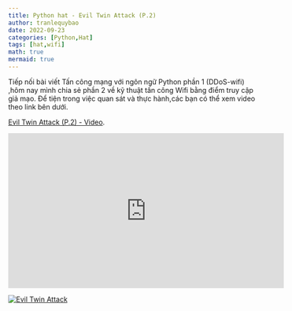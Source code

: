 ```yaml
---
title: Python hat - Evil Twin Attack (P.2)
author: tranlequybao
date: 2022-09-23
categories: [Python,Hat]
tags: [hat,wifi]
math: true
mermaid: true
---
```

Tiếp nối bài viết Tấn công mạng với ngôn ngữ Python phần 1 (DDoS-wifi) ,hôm nay mình chia sẻ phần 2 về kỹ thuật tấn công Wifi bằng điểm truy cập giả mạo. Để tiện trong việc quan sát và thực hành,các bạn có thể xem video theo link bên dưới.

[Evil Twin Attack (P.2) - Video](https://www.youtube.com/watch?v=m0cHXNhBKyc&t=2s).

<iframe width="560" height="315" src="https://www.youtube.com/embed/R191cKu55QU" title="YouTube video player" frameborder="0" allow="accelerometer; autoplay; clipboard-write; encrypted-media; gyroscope; picture-in-picture" allowfullscreen></iframe>

[![Evil Twin Attack](http://img.youtube.com/vi/m0cHXNhBKyc&t=2s/0.jpg)](http://www.youtube.com/watch?v=m0cHXNhBKyc&t=2s)
